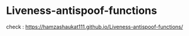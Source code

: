 # Liveness-antispoof-functions
check : https://hamzashaukat111.github.io/Liveness-antispoof-functions/
